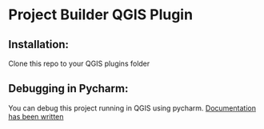 # Project Builder QGIS Plugin

## Installation:

Clone this repo to your QGIS plugins folder

## Debugging in Pycharm:

You can debug this project running in QGIS using pycharm. [Documentation has been written](http://riverscapes.northarrowresearch.com/development/qgis/pycharm/)